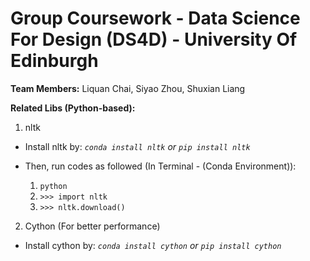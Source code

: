# Group Coursework - Data Science For Design (DS4D) - University Of Edinburgh

**Team Members:**
Liquan Chai, Siyao Zhou, Shuxian Liang

**Related Libs (Python-based):**

1. nltk
* Install nltk by: 
	*`conda install nltk` or `pip install nltk`*
	
* Then, run codes as followed (In Terminal - (Conda Environment)):
	1. `python`
	1. `>>> import nltk`
	1. `>>> nltk.download()`

2. Cython (For better performance)
* Install cython by: 
	*`conda install cython` or `pip install cython`*

